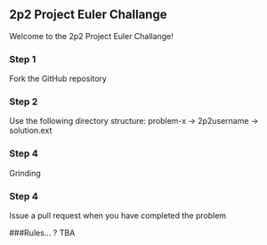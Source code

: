 ## 2p2 Project Euler Challange

Welcome to the 2p2 Project Euler Challange!

### Step 1
Fork the GitHub repository

### Step 2
Use the following directory structure: problem-x -> 2p2username -> solution.ext

### Step 4
Grinding

### Step 4
Issue a pull request when you have completed the problem

###Rules... ? TBA
